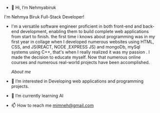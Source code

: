 - 👋 Hi, I’m Nehmyabiruk

I'm Nehmya Biruk Full-Stack Developer!

 - I'm a versatile software engineer proficient in both front-end and back-end development, enabling them to build complete web applications from start to finish.
  the first time i knows about programming was in my first year in collage  when I developed numerous websites using HTML, CSS, and JS(REACT, NODE ,EXPRESS JS) and mongoDb,
 mySql systems using C++, that's when I really realized it was my passion . I made the decision to educate myself.
Now that numerous online courses and numerous real-world projects have been accomplished.


    *About me*

                    
- 👀 I’m interested in Developing web applications and programming projects.
  
- 🌱 I’m currently learning AI
  
- 📫 How to reach me
     mimneh@gmail.com
  
  

<!---
Nehmyabiruk/Nehmyabiruk is a ✨ special ✨ repository because its `README.md` (this file) appears on your GitHub profile.
You can click the Preview link to take a look at your changes.
--->
